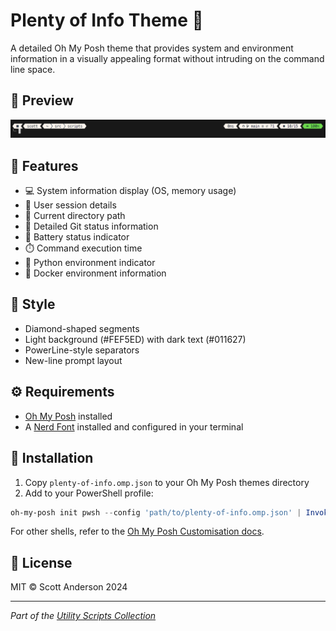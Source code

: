 # Plenty of Info Theme 🎨

A detailed Oh My Posh theme that provides system and environment information in a visually appealing format without intruding on the command line space.

## 📸 Preview

![screenshot preview of plenty-of-info](preview.png)

## 📌 Features

- 💻 System information display (OS, memory usage)
- 👤 User session details
- 📁 Current directory path
- 🌿 Detailed Git status information
- 🔋 Battery status indicator
- ⏱️ Command execution time
- 🐍 Python environment indicator
- 🐳 Docker environment information

## 🎨 Style

- Diamond-shaped segments
- Light background (#FEF5ED) with dark text (#011627)
- PowerLine-style separators
- New-line prompt layout

## ⚙️ Requirements

- [Oh My Posh](https://ohmyposh.dev/) installed
- A [Nerd Font](https://www.nerdfonts.com/) installed and configured in your terminal

## 🚀 Installation

1. Copy `plenty-of-info.omp.json` to your Oh My Posh themes directory
2. Add to your PowerShell profile:

```powershell
oh-my-posh init pwsh --config 'path/to/plenty-of-info.omp.json' | Invoke-Expression
```

For other shells, refer to the [Oh My Posh Customisation docs](https://ohmyposh.dev/docs/installation/customize). 

## 📝 License

MIT © Scott Anderson 2024

---
*Part of the [Utility Scripts Collection](../README.md)*
